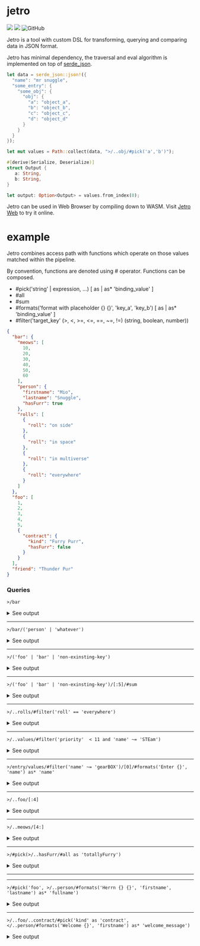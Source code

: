 # jetro

[<img src="https://img.shields.io/badge/docs-jetro-blue"></img>](https://docs.rs/jetro)
[<img src="https://img.shields.io/badge/try-online%20repl-brightgreen"></img>](https://jetro.io)
![GitHub](https://img.shields.io/github/license/mitghi/jetro)

Jetro is a tool with custom DSL for transforming, querying and comparing data in JSON format.

Jetro has minimal dependency, the traversal and eval algorithm is implemented on top of [serde_json](https://serde.rs).

```rust
let data = serde_json::json!({
  "name": "mr snuggle",
  "some_entry": {
    "some_obj": {
      "obj": {
        "a": "object_a",
        "b": "object_b",
        "c": "object_c",
        "d": "object_d"
      }
    }
  }
});

let mut values = Path::collect(data, ">/..obj/#pick('a','b')");

#[derive(Serialize, Deserialize)]
struct Output {
   a: String,
   b: String,
}

let output: Option<Output> = values.from_index(0);
```

Jetro can be used in Web Browser by compiling down to WASM. Visit [Jetro Web](https://jetro.io)
to try it online.

# example

Jetro combines access path with functions which operate on those values matched within the pipeline.

By convention, functions are denoted using # operator. Functions can be composed.

- #pick('string' | expression, ...) [ as | as* 'binding_value' ]
- #all
- #sum
- #formats('format with placeholder {} {}', 'key_a', 'key_b') [ as | as* 'binding_value' ]
- #filter('target_key' (>, <, >=, <=, ==, ~=, !=) (string, boolean, number))


```json
{
  "bar": {
    "meows": [
      10,
      20,
      30,
      40,
      50,
      60
    ],
    "person": {
      "firstname": "Mio",
      "lastname": "Snuggle",
      "hasFurr": true
    },
    "rolls": [
      {
        "roll": "on side"
      },
      {
        "roll": "in space"
      },
      {
        "roll": "in multiverse"
      },
      {
        "roll": "everywhere"
      }
    ]
  },
  "foo": [
    1,
    2,
    3,
    4,
    5,
    {
      "contract": {
        "kind": "Furry Purr",
        "hasFurr": false
      }
    }
  ],
  "friend": "Thunder Pur"
}
```

### Queries

```
>/bar
```
<details>
  <summary>See output</summary>

  ### result
  ```json
  "bar": {
    "meows": [
      10,
      20,
      30,
      40,
      50,
      60
    ],
    "person": {
      "firstname": "Mio",
      "lastname": "Snuggle"
    }
  }
  ```
</details>

---
```
>/bar/('person' | 'whatever')
```

<details>
  <summary>See output</summary>

  ### result

```json
{
  "firstname": "Mio",
  "hasFurr": true,
  "lastname": "Snuggle"
}
```
</details>

---

```
>/('foo' | 'bar' | 'non-exinsting-key')
```

<details>
  <summary>See output</summary>

  ### result

```json
[
  1,
  2,
  3,
  4,
  5,
  {
    "contract": {
      "kind": "Furry Purr"
    }
  }
]
```
</details>

---

```
>/('foo' | 'bar' | 'non-exinsting-key')/[:5]/#sum
```

<details>
  <summary>See output</summary>

  ### result

```json
15
```
</details>

---

```
>/..rolls/#filter('roll' == 'everywhere')
```

<details>
  <summary>See output</summary>

  ### result

```json
[
  {
    "roll": "everywhere"
  }
]
```
</details>

---

```
>/..values/#filter('priority'  < 11 and 'name' ~= 'STEam')
```

<details>
  <summary>See output</summary>

  ### result

```json
[
  {
    "name": "STEAM",
    "priority": 2
  }
]
```
</details>

---

```
>/entry/values/#filter('name' ~= 'gearBOX')/[0]/#formats('Enter {}', 'name') as* 'name'
```

<details>
  <summary>See output</summary>

  ### result

```json
{
  "name": "Enter GEARBOX"
}
```
</details>

---

```
>/..foo/[:4]
```

<details>
  <summary>See output</summary>

  ### result

```json
[
  1,
  2,
  3,
  4
]
```
</details>

---

```
>/..meows/[4:]
```

<details>
  <summary>See output</summary>

  ### result

```json
[
  50,
  60
]
```
</details>

---

```
>/#pick(>/..hasFurr/#all as 'totallyFurry')
```

<details>
  <summary>See output</summary>

  ### result

```json
{
  "totallyFurry": true
}
```
</details>

---

---

```
>/#pick('foo', >/..person/#formats('Herrn {} {}', 'firstname', 'lastname') as* 'fullname')
```

<details>
  <summary>See output</summary>

  ### result

```json
{
  "foo": [
    1,
    2,
    3,
    4,
    5,
    {
      "contract": {
        "kind": "Furry Purr"
      }
    }
  ],
  "fullname": "Herrn Mio Snuggle"
}
```
</details>

---

```
>/..foo/..contract/#pick('kind' as 'contract', </..person/#formats('Welcome {}', 'firstname') as* 'welcome_message')
```

<details>
  <summary>See output</summary>

  ### result

```json
{
  "contract": "Furry Purr",
  "welcome_message": "Welcome Mio"
}

```
</details>
